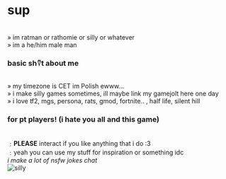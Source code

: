 # sup
 <br>  » im ratman or rathomie or silly or whatever
  <br> » im a he/him male man
### basic sh⍢t about me
 <br>» my timezone is CET im Polish ewww...
  <br>» i make silly games sometimes, ill maybe link my gamejolt here one day
  <br>» i love tf2, mgs, persona, rats, gmod, fortnite.. , half life, silent hill
### for pt players! (i hate you all and this game)
 <br> ﹕**PLEASE** interact if you like anything that i do :3 
 <br> ﹕yeah you can use my stuff for inspiration or something idc
 <br>*i make a lot of nsfw jokes chat*
<br> ![silly](https://i.pinimg.com/564x/8f/e2/df/8fe2df2fb28118896d1369f78eeaeb21.jpg)

